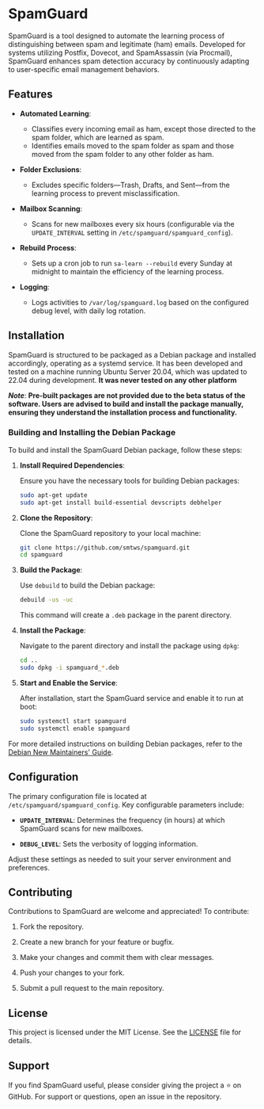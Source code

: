 # SpamGuard

SpamGuard is a tool designed to automate the learning process of distinguishing between spam and legitimate (ham) emails. Developed for systems utilizing Postfix, Dovecot, and SpamAssassin (via Procmail), SpamGuard enhances spam detection accuracy by continuously adapting to user-specific email management behaviors.

## Features

- **Automated Learning**:
  - Classifies every incoming email as ham, except those directed to the spam folder, which are learned as spam.
  - Identifies emails moved to the spam folder as spam and those moved from the spam folder to any other folder as ham.

- **Folder Exclusions**:
  - Excludes specific folders—Trash, Drafts, and Sent—from the learning process to prevent misclassification.

- **Mailbox Scanning**:
  - Scans for new mailboxes every six hours (configurable via the `UPDATE_INTERVAL` setting in `/etc/spamguard/spamguard_config`).

- **Rebuild Process**:
  - Sets up a cron job to run `sa-learn --rebuild` every Sunday at midnight to maintain the efficiency of the learning process.

- **Logging**:
  - Logs activities to `/var/log/spamguard.log` based on the configured debug level, with daily log rotation.

## Installation

SpamGuard is structured to be packaged as a Debian package and installed accordingly, operating as a systemd service. It has been developed and tested on a machine running Ubuntu Server 20.04, which was updated to 22.04 during development. **It was never tested on any other platform**

***Note***: **Pre-built packages are not provided due to the beta status of the software. Users are advised to build and install the package manually, ensuring they understand the installation process and functionality.**

### Building and Installing the Debian Package

To build and install the SpamGuard Debian package, follow these steps:

1. **Install Required Dependencies**:

   Ensure you have the necessary tools for building Debian packages:

   ```bash
   sudo apt-get update
   sudo apt-get install build-essential devscripts debhelper
   ```


2. **Clone the Repository**:

   Clone the SpamGuard repository to your local machine:

   ```bash
   git clone https://github.com/smtws/spamguard.git
   cd spamguard
   ```


3. **Build the Package**:

   Use `debuild` to build the Debian package:

   ```bash
   debuild -us -uc
   ```


   This command will create a `.deb` package in the parent directory.

4. **Install the Package**:

   Navigate to the parent directory and install the package using `dpkg`:

   ```bash
   cd ..
   sudo dpkg -i spamguard_*.deb
   ```


5. **Start and Enable the Service**:

   After installation, start the SpamGuard service and enable it to run at boot:

   ```bash
   sudo systemctl start spamguard
   sudo systemctl enable spamguard
   ```


For more detailed instructions on building Debian packages, refer to the [Debian New Maintainers' Guide](https://www.debian.org/doc/manuals/maint-guide/build.en.html).

## Configuration

The primary configuration file is located at `/etc/spamguard/spamguard_config`. Key configurable parameters include:

- **`UPDATE_INTERVAL`**: Determines the frequency (in hours) at which SpamGuard scans for new mailboxes.

- **`DEBUG_LEVEL`**: Sets the verbosity of logging information.

Adjust these settings as needed to suit your server environment and preferences.

## Contributing

Contributions to SpamGuard are welcome and appreciated! To contribute:

1. Fork the repository.

2. Create a new branch for your feature or bugfix.

3. Make your changes and commit them with clear messages.

4. Push your changes to your fork.

5. Submit a pull request to the main repository.

## License

This project is licensed under the MIT License. See the [LICENSE](LICENSE) file for details.

## Support

If you find SpamGuard useful, please consider giving the project a ⭐ on GitHub. For support or questions, open an issue in the repository.
